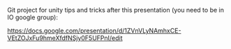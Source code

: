 Git project for unity tips and tricks after this presentation (you need to be in IO google group):

https://docs.google.com/presentation/d/1ZVnVLyNAmhxCE-VEtZOJxFu9hmeXfdfNSjy0F5UFPnI/edit